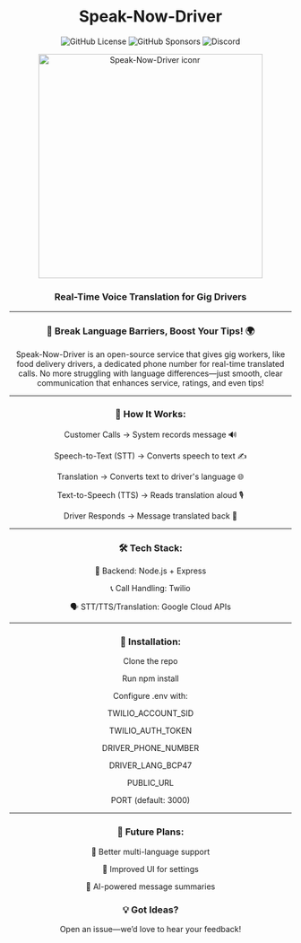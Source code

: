 <div align="center">

# Speak-Now-Driver
![GitHub License](https://img.shields.io/github/license/Cfomodz/Speak-Now-Driver)
![GitHub Sponsors](https://img.shields.io/github/sponsors/Cfomodz)
![Discord](https://img.shields.io/discord/425182625032962049)

<img src="https://github.com/user-attachments/assets/b1d50ee4-9959-477d-98a7-2f4e8b13b2a0" alt="Speak-Now-Driver iconr" width="400"/>

### Real-Time Voice Translation for Gig Drivers

---

### 🚗 Break Language Barriers, Boost Your Tips! 🌍

Speak-Now-Driver is an open-source service that gives gig workers, like food delivery drivers, a dedicated phone number for real-time translated calls. No more struggling with language differences—just smooth, clear communication that enhances service, ratings, and even tips!

---

### 📢 How It Works:

Customer Calls → System records message 🔊

Speech-to-Text (STT) → Converts speech to text ✍️

Translation → Converts text to driver's language 🌐

Text-to-Speech (TTS) → Reads translation aloud 🎙️

Driver Responds → Message translated back 🔁

---

### 🛠 Tech Stack:

🚀 Backend: Node.js + Express

📞 Call Handling: Twilio

🗣️ STT/TTS/Translation: Google Cloud APIs

---

### 💾 Installation:

Clone the repo

Run npm install

Configure .env with:

TWILIO_ACCOUNT_SID

TWILIO_AUTH_TOKEN

DRIVER_PHONE_NUMBER

DRIVER_LANG_BCP47

PUBLIC_URL

PORT (default: 3000)

---

### 🚀 Future Plans:

🔹 Better multi-language support

🔹 Improved UI for settings

🔹 AI-powered message summaries

### 💡 Got Ideas?

Open an issue—we’d love to hear your feedback!

</div>
